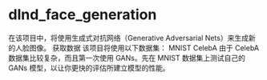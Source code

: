 # dlnd_face_generation
在该项目中，将使用生成式对抗网络（Generative Adversarial Nets）来生成新的人脸图像。
获取数据
该项目将使用以下数据集：
MNIST
CelebA
由于 CelebA 数据集比较复杂，而且第一次使用 GANs。先在 MNIST 数据集上测试自己的 GANs 模型，以让你更快的评估所建立模型的性能。
